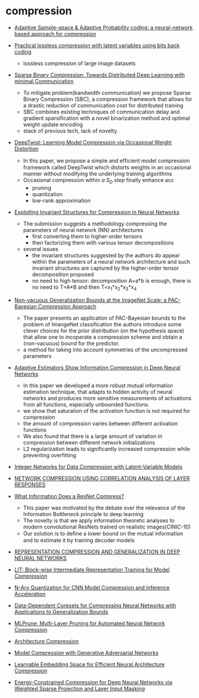 # compression
* [Adaptive Sample-space & Adaptive Probability coding: a neural-network based approach for compression](https://openreview.net/forum?id=HkzNXhC9KQ)
* [Practical lossless compression with latent variables using bits back coding ](https://openreview.net/forum?id=ryE98iR5tm)
  * lossless compression of large image datasets
* [Sparse Binary Compression: Towards Distributed Deep Learning with minimal Communication](https://openreview.net/forum?id=B1edvs05Y7)
  * To mitigate problem(bandwidth communication) we propose Sparse Binary Compression (SBC), a compression framework that allows for a drastic reduction of communication cost for distributed training
  * SBC combines existing techniques of communication delay and gradient sparsification with a novel binarization method and optimal weight update encoding
  * stack of previous tech, lack of novelty
* [DeepTwist: Learning Model Compression via Occasional Weight Distortion ](https://openreview.net/forum?id=HJzLdjR9FX)
  * In this paper, we propose a simple and efﬁcient model compression framework called DeepTwist which distorts weights in an occasional manner without modifying the underlying training algorithms
  * Occasional compression within *a S<sub>D</sub> step* finally enhance acc
    * pruning
    * quantization
    * low-rank approximation
* [Exploiting Invariant Structures for Compression in Neural Networks ](https://openreview.net/forum?id=rkl85oRqYX)
  * The submission suggests a methodology compressing the parameters of neural network (NN) architectures
    * first converting them to higher-order tensors
    * then factorizing them with various tensor decompositions
  * several issues
    * the invariant structures suggested by the authors do appear within the parameters of a neural network architecture and such invariant structures are captured by the higher-order tensor decomposition proposed
    * no need to high tensor: decomposition A=a\*b is enough, there is no need to T=A\*B and then T=x<sub>1</sub>\*x<sub>2</sub>\*x<sub>3</sub>\*x<sub>4</sub>
* [Non-vacuous Generalization Bounds at the ImageNet Scale: a PAC-Bayesian Compression Approach](https://openreview.net/forum?id=BJgqqsAct7)
  * The paper presents an application of PAC-Bayesian bounds to the problem of ImangeNet classification the authors introduce some clever choices for the prior distribution (on the hypothesis space) that allow one to incoperate a compression scheme and obtain a (non-vacuous) bound for the predictor.
  * a method for taking into account symmetries of the uncompressed parameters

* [Adaptive Estimators Show Information Compression in Deep Neural Networks ](https://openreview.net/forum?id=SkeZisA5t7)
  *  In this paper we developed a more robust mutual information estimation technique, that adapts to hidden activity of neural networks and produces more sensitive measurements of activations from all functions, especially unbounded functions.
  * we show that saturation of the activation function is not required for compression
  * the amount of compression varies between different activation functions
  * We also found that there is a large amount of variation in compression between different network initializations
  * L2 regularization leads to significantly increased compression while preventing overfitting
* [Integer Networks for Data Compression with Latent-Variable Models ](https://openreview.net/forum?id=S1zz2i0cY7)
* [NETWORK COMPRESSION USING CORRELATION ANALYSIS OF LAYER RESPONSES](https://openreview.net/forum?id=rkl42iA5t7)
* [What Information Does a ResNet Compress? ](https://openreview.net/forum?id=HklbTjRcKX)
  * This paper was motivated by the debate over the relevance of the Information Bottleneck principle to deep learning
  * The novelty is that we apply information theoretic analyses to modern convolutional ResNets trained on realistic images(CINIC-10)
  * Our solution is to deﬁne a lower bound on the mutual information  and to estimate it by training decoder models
* [REPRESENTATION COMPRESSION AND GENERALIZATION IN DEEP NEURAL NETWORKS](https://openreview.net/forum?id=SkeL6sCqK7)
* [LIT: Block-wise Intermediate Representation Training for Model Compression](https://openreview.net/forum?id=BkeUasA5YQ)
* [N-Ary Quantization for CNN Model Compression and Inference Acceleration](https://openreview.net/forum?id=HylDpoActX)
* [Data-Dependent Coresets for Compressing Neural Networks with Applications to Generalization Bounds](https://openreview.net/forum?id=HJfwJ2A5KX)
* [MLPrune: Multi-Layer Pruning for Automated Neural Network Compression](https://openreview.net/forum?id=r1g5b2RcKm)
* [Architecture Compression](https://openreview.net/forum?id=BygGNnCqKQ)
* [Model Compression with Generative Adversarial Networks](https://openreview.net/forum?id=Byxz4n09tQ)
* [Learnable Embedding Space for Efficient Neural Architecture Compression](https://openreview.net/forum?id=S1xLN3C9YX)
* [Energy-Constrained Compression for Deep Neural Networks via Weighted Sparse Projection and Layer Input Masking](https://openreview.net/forum?id=BylBr3C9K7)
